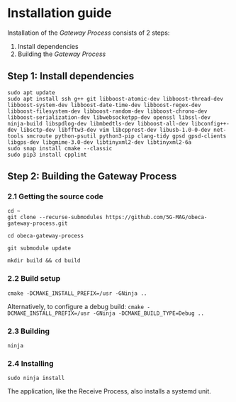 # Installation guide

Installation of the *Gateway Process* consists of 2 steps:
1. Install dependencies
2. Building the *Gateway Process*

## Step 1: Install dependencies
````
sudo apt update
sudo apt install ssh g++ git libboost-atomic-dev libboost-thread-dev libboost-system-dev libboost-date-time-dev libboost-regex-dev libboost-filesystem-dev libboost-random-dev libboost-chrono-dev libboost-serialization-dev libwebsocketpp-dev openssl libssl-dev ninja-build libspdlog-dev libmbedtls-dev libboost-all-dev libconfig++-dev libsctp-dev libfftw3-dev vim libcpprest-dev libusb-1.0-0-dev net-tools smcroute python-psutil python3-pip clang-tidy gpsd gpsd-clients libgps-dev libgmime-3.0-dev libtinyxml2-dev libtinyxml2-6a
sudo snap install cmake --classic
sudo pip3 install cpplint
````

## Step 2: Building the Gateway Process

### 2.1 Getting the source code

````
cd ~
git clone --recurse-submodules https://github.com/5G-MAG/obeca-gateway-process.git

cd obeca-gateway-process

git submodule update

mkdir build && cd build
````

### 2.2 Build setup
`` cmake -DCMAKE_INSTALL_PREFIX=/usr -GNinja .. ``

Alternatively, to configure a debug build:
`` cmake -DCMAKE_INSTALL_PREFIX=/usr -GNinja -DCMAKE_BUILD_TYPE=Debug .. ``

### 2.3 Building
`` ninja ``

### 2.4 Installing
`` sudo ninja install `` 

The application, like the Receive Process, also installs a systemd unit.
